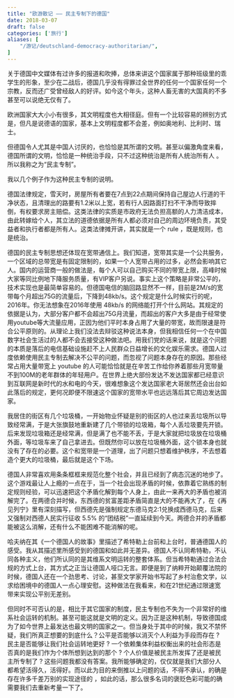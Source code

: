 ```yaml
---
title: "欧游散记 —— 民主专制下的德国"
date: 2018-03-07
draft: false
categories: ['旅行']
aliases: [
    "/游记/deutschland-democracy-authoritarian/",
]
---
```


关于德国中文媒体有过许多的报道和吹捧，总体来讲这个国家属于那种班级里的乖学生的形象，至少在二战后，德国几乎没有得罪过全世界的任何一个国家任何一个宗教，反而还广受曾经敌人的好评。如今这个年头，这种人畜无害的大国真的不多甚至可以说绝无仅有了。

欧洲国家大大小小有很多，其文明程度也大相径庭。但有一个比较容易的辨别方式是，但凡是说德语的国家，基本上文明程度都不会差，例如奥地利、比利时、瑞士。

但德国令人尤其是中国人讨厌的，也恰恰是其所谓的文明。甚至以偏激角度来看，德国所谓的文明，恰恰是一种统治手段，只不过这种统治是所有人统治所有人 。所以我称之为“民主专制”。

我以几个例子作为这种民主专制的说明。

德国法律规定，雪天时，房屋所有者要在7点到22点期间保持自己屋边人行道的干净状态，且清理出的路要有1.2米以上宽，若有行人因路面打扫不干净而导致摔倒，有权要求房主赔偿。这类法律的实质是市政府无法负担高额的人力清洁成本，由此转嫁给个人，其立法的道德依据是所有人都必须对自己的周边环境负责，其受益者和执行者都是所有人。这类法律摊开讲，其实就是一个 rule ，既是规则，也是统治。

德国的民主专制思想还体现在宽带通信上。我们知道，宽带其实是一个公共服务，一个区域的总带宽是有固定限制的，如果一个人宽带占用的过多，必然会影响其它人。国内的运营商一般的做法是，每个人可以自己购买不同的带宽上限，高峰时候大家等同比例地下降服务质量，有VIP客户另说。事实上这个策略是非常公平的，技术实现也是最简单容易的。但德国电信的脑回路显然不一样，目前是2M/s的宽带每个月超出75G的流量后，下降到48kb/s。这个规定是什么时候实行的呢，2016年。你无法想象在2016年使用 48kb/s 的网络能打开个什么网站。其规定的依据是认为，大部分客户都不会超出75G月流量，而超出的客户大多是由于经常使用youtube等大流量应用，正因为他们平时本身占用了大量的带宽，故而限速是符合公平原则的。从理论上我们没法去辩驳这种说法本身，但我相信任何一个在中国数字社会生活过的人都不会去接受这种做法吧。用我们党的话来说，就是这个问题的本质是落后的电信基础设施赶不上人民群众日益增长的文化娱乐需求。德国人过度依赖使用民主专制去解决不公平的问题，而忽视了问题本身存在的原因。那些经常占用大量带宽上 youtube 的人可能恰恰就是在辛苦工作给你养着那些月宽带量不到100M的老年群体的年轻用户。在世界上绝大部份发达不发达国家都已经意识到互联网是新时代的水和电的今天，很难想象这个发达国家老大哥居然还会出台如此落后的规定，更何况即便不限速这个国家的宽带水平也远远落后其它周边发达国家。

我居住的街区有几个垃圾桶，一开始物业怀疑是别的街区的人也过来丢垃圾所以导致经常满，于是大张旗鼓地重新建了几个带锁的垃圾箱，每个人丢垃圾要先开锁。后来发现垃圾箱还是经常满，但是满了也不能不丢，于是大家就把垃圾放在垃圾桶外面，等垃圾车来了自己拿进去。但既然你可以放在垃圾桶外面，这个锁本身也就没有了存在的必要。这个和宽带是一个道理，出了问题只想着维护秩序，不去想着造个更大的垃圾桶，最后就是这个下场。

德国人非常喜欢用条条框框来规范化整个社会，并且已经到了病态沉迷的地步了。这个游戏最让人上瘾的一点在于，当一个社会出现矛盾的时候，依靠着它熟练的制定规则经验，可以迅速把这个矛盾化解到每个人身上，由此一来再大的矛盾也被消解完了。在两德合并时候，东西德的贫富差距矛盾简直是大的不能再大了，在《再见列宁》里有深刻描写，但西德先是强制规定东德马克2:1兑换成西德马克，后来又强制对西德人民实行征收 5.5% 的“团结税”一直延续到今天。两德合并的矛盾都能被这么消解，还有什么不能困难不能消解的呢。

哈夫纳在其《一个德国人的故事》里描述了希特勒上台前和上台时，普通德国人的感受。我从其描述里所感受到的德国和如此并无差异。德国人不认同希特勒，不认同各种主义，他们所认同的是其维系文明运转的整套体系。但当希特勒通过合法合规的方式上台，其方式之正当让德国人哑口无言。即便是到了纳粹开始颠覆法院的时候，德国人还在一个劲思考、讨论，甚至文学家开始书写起了乡村治愈文学，以求给困境中的德国人一点心理安慰。这种做法在我看来，和在21世纪通过限速宽带来实现公平别无差别。

但同时不可否认的是，相比于其它国家的制度，民主专制也不失为一个非常好的维系社会运转的机制。甚至可能这就是文明的定义。因为正是这种机制，导致德国成为了如今世界上最发达也最文明的国家之一。但当身处于其中的时候，我又不禁怀疑，我们所真正想要的到底什么？公平是否能够以消灭个人利益为手段而存在 ? 民主是否能够让我们社会运转地更好 ? 一个依赖集体利益权衡出来的社会形态是否真的是我们作为个体所想到达到的那个 ? 个人价值是被民主所发挥了还是被民主所专制了 ?  这些问题我都没有答案。我所能够确定的，仅仅就是我们大部分人都希望活得久，活得好。而以此为目的来倒推以上问题的话，不得不承认，的确是存在许多千差万别的实现途径的 ，如此的话，那么很多名词的褒贬色彩可能的确需要我们去重新考量一下了。


